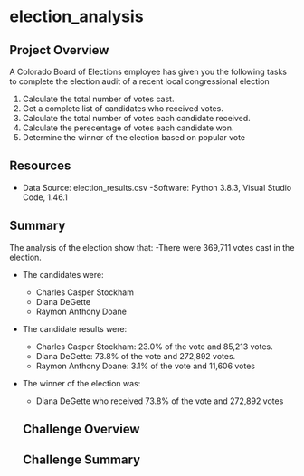 # election_analysis

## Project Overview
A Colorado Board of Elections employee has given you the following tasks to complete the election audit of a recent local congressional election

1. Calculate the total number of votes cast.
2. Get a complete list of candidates who received votes.
3. Calculate the total number of votes each candidate received.
4. Calculate the perecentage of votes each candidate won.
5. Determine the winner of the election based on popular vote

## Resources
- Data Source: election_results.csv
-Software: Python 3.8.3, Visual Studio Code, 1.46.1

## Summary
The analysis of the election show that:
-There were 369,711 votes cast in the election.
- The candidates were:
  - Charles Casper Stockham
  - Diana DeGette
  - Raymon Anthony Doane
- The candidate results were:
  - Charles Casper Stockham: 23.0% of the vote and 85,213 votes.
  - Diana DeGette: 73.8% of the vote and 272,892 votes.
  - Raymon Anthony Doane: 3.1% of the vote and 11,606 votes
- The winner of the election was:
  - Diana DeGette who received 73.8% of the vote and 272,892 votes
  
  ## Challenge Overview
  
  ## Challenge Summary
